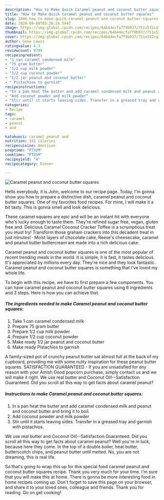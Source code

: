 ```yaml
---
description: "How to Make Quick Caramel peanut and coconut butter squares"
title: "How to Make Quick Caramel peanut and coconut butter squares"
slug: 1846-how-to-make-quick-caramel-peanut-and-coconut-butter-squares
date: 2020-09-08T05:26:24.544Z
image: https://img-global.cpcdn.com/recipes/64b44ecfa7f9b937/751x532cq70/caramel-peanut-and-coconut-butter-squares-recipe-main-photo.jpg
thumbnail: https://img-global.cpcdn.com/recipes/64b44ecfa7f9b937/751x532cq70/caramel-peanut-and-coconut-butter-squares-recipe-main-photo.jpg
cover: https://img-global.cpcdn.com/recipes/64b44ecfa7f9b937/751x532cq70/caramel-peanut-and-coconut-butter-squares-recipe-main-photo.jpg
author: Gene Lewis
ratingvalue: 4.3
reviewcount: 9749
recipeingredient:
- "1 can caramel condensed milk"
- "75 gram butter"
- "1/2 cup milk powder"
- "1/2 cup coconut powder"
- "1/2 jar peanut and coconut butter"
- " Pistachios to garnish"
recipeinstructions:
- "In a pan heat the butter and add caramel condensed milk and peanut and coconut butter and bring it to boil."
- "Add coconut powder and milk powder"
- "Stir until it starts leaving sides. Transfer in a greased tray and garnish with pistachios."
categories:
- Recipe
tags:
- caramel
- peanut
- and

katakunci: caramel peanut and 
nutrition: 161 calories
recipecuisine: American
preptime: "PT32M"
cooktime: "PT35M"
recipeyield: "4"
recipecategory: Dinner

---
```



![Caramel peanut and coconut butter squares](https://img-global.cpcdn.com/recipes/64b44ecfa7f9b937/751x532cq70/caramel-peanut-and-coconut-butter-squares-recipe-main-photo.jpg)

Hello everybody, it is John, welcome to our recipe page. Today, I'm gonna show you how to prepare a distinctive dish, caramel peanut and coconut butter squares. One of my favorites food recipes. For mine, I will make it a bit tasty. This is gonna smell and look delicious.

These caramel squares are epic and will be an instant hit with everyone who&#39;s lucky enough to taste them. They&#39;re refined sugar free, vegan, gluten free and. Delicious Caramel Coconut Cracker Toffee is a scrumptious treat you must try! Transform those graham crackers into this decadent treat in just minutes! · Moist layers of chocolate cake, Reese&#39;s cheesecake, caramel and peanut butter buttercream are made into a rich delicious cake.

Caramel peanut and coconut butter squares is one of the most popular of recent trending meals in the world. It is simple, it is fast, it tastes delicious. It's appreciated by millions every day. They're nice and they look fantastic. Caramel peanut and coconut butter squares is something that I've loved my whole life.


To begin with this recipe, we have to first prepare a few components. You can have caramel peanut and coconut butter squares using 6 ingredients and 3 steps. Here is how you can achieve that.

<!--inarticleads1-->

##### The ingredients needed to make Caramel peanut and coconut butter squares:

1. Take 1 can caramel condensed milk
1. Prepare 75 gram butter
1. Prepare 1/2 cup milk powder
1. Prepare 1/2 cup coconut powder
1. Make ready 1/2 jar peanut and coconut butter
1. Make ready  Pistachios to garnish


A family-sized pot of crunchy peanut butter sat almost full at the back of my cupboard, providing me with some nutty inspiration for these peanut butter squares. SATISFACTION GUARANTEED - If you are unsatisfied for any reason with your Amish Good popcorn purchase, simply contact us and we will make it right. We use real butter and Coconut Oil!--Satisfaction Guaranteed. Did you scroll all this way to get facts about caramel peanut? 

<!--inarticleads2-->

##### Instructions to make Caramel peanut and coconut butter squares:

1. In a pan heat the butter and add caramel condensed milk and peanut and coconut butter and bring it to boil.
1. Add coconut powder and milk powder
1. Stir until it starts leaving sides. Transfer in a greased tray and garnish with pistachios.


We use real butter and Coconut Oil!--Satisfaction Guaranteed. Did you scroll all this way to get facts about caramel peanut? Well you&#39;re in luck, because here they come. In the top of a double boiler, heat butter, butterscotch chips, and peanut butter until melted. No, you are not dreaming, this is real life. 

So that's going to wrap this up for this special food caramel peanut and coconut butter squares recipe. Thank you very much for your time. I'm sure that you will make this at home. There is gonna be more interesting food in home recipes coming up. Don't forget to save this page on your browser, and share it to your loved ones, colleague and friends. Thank you for reading. Go on get cooking!
